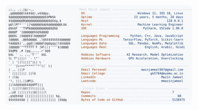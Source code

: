 <picture>
  <source srcset="https://raw.githubusercontent.com/mmazinjameel/mmazinjameel/main/dark_mode.svg?v=1746252794" media="(prefers-color-scheme: dark)">
  <img src="https://raw.githubusercontent.com/mmazinjameel/mmazinjameel/main/light_mode.svg?v=1746252794">
</picture>
